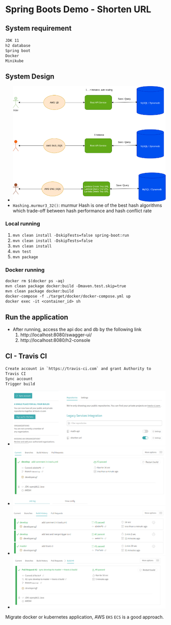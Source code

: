 # Spring Boots Demo - Shorten URL

## System requirement

    JDK 11
    h2 database
    Spring boot
    Docker 
    Minikube

## System Design

- ![](./images/shorten-url.png)
- `Hashing.murmur3_32()`: murmur Hash is one of the best hash algorithms which trade-off between hash performance and
  hash conflict rate

### Local running

1. `mvn clean install -DskipTests=false spring-boot:run`
1. `mvn clean install -DskipTests=false`
1. `mvn clean install`
1. `mvn test`
1. `mvn package`

### Docker running

    docker rm $(docker ps -aq)
    mvn clean package docker:build -Dmaven.test.skip=true
    mvn clean package docker:build
    docker-compose -f ./target/docker/docker-compose.yml up
    docker exec -it <container_id> sh

## Run the application

- After running, access the api doc and db by the following link
    1. http://localhost:8080/swagger-ui/
    1. http://localhost:8080/h2-console

## CI - Travis CI

    Create account in `https://travis-ci.com` and grant Authority to Travis CI
    Sync account
    Trigger build

- ![](./images/travis-ci-sync-account.png)
- ![](./images/travis-ci-current-build.png)
- ![](./images/travis-ci-build-history.png)
- ![](./images/travis-ci-build-pull-request.png)

Migrate docker or kubernetes application, AWS `EKS` `ECS` is a good approach.  